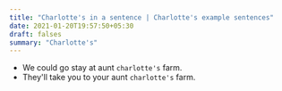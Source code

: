 ```yaml
---
title: "Charlotte's in a sentence | Charlotte's example sentences"
date: 2021-01-20T19:57:50+05:30
draft: falses
summary: "Charlotte's"
---
```

- We could go stay at aunt `charlotte's` farm.
- They'll take you to your aunt `charlotte's` farm.
                 
